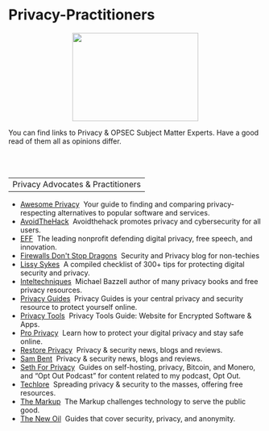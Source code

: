 # Privacy-Practitioners
<p align="center">
      <img width="250" height="175" src="https://www.cqcore.uk/wp-content/uploads/2024/06/Screenshot-2024-06-13-122030.png">
    </p>
<p>You can find links to Privacy & OPSEC Subject Matter Experts. Have a good read of them all as opinions differ. </p>
<br></br>
<table>
    <tr>
     <td>Privacy Advocates & Practitioners</td>
   </tr>
 </table>
 <ul>
    <li><a href="https://awesome-privacy.xyz/">Awesome Privacy</a>&nbsp;&nbsp;Your guide to finding and comparing privacy-respecting alternatives to popular software and services.</li>
    <li><a href="https://avoidthehack.com/">AvoidTheHack</a>&nbsp;&nbsp;Avoidthehack promotes privacy and cybersecurity for all users.</li>  
    <li><a href="https://www.eff.org/">EFF</a>&nbsp;&nbsp;The leading nonprofit defending digital privacy, free speech, and innovation.</li>
    <li><a href="https://firewallsdontstopdragons.com/">Firewalls Don't Stop Dragons</a>&nbsp;&nbsp;Security and Privacy blog for non-techies </li>
    <li><a href="https://github.com/Lissy93">Lissy Sykes</a>&nbsp;&nbsp;A compiled checklist of 300+ tips for protecting digital security and privacy.</li>
    <li><a href="https://inteltechniques.com/">Inteltechniques</a>&nbsp;&nbsp;Michael Bazzell author of many privacy books and free privacy resources. </li>
    <li><a href="https://www.privacyguides.org/en/">Privacy Guides</a>&nbsp;&nbsp;Privacy Guides is your central privacy and security resource to protect yourself online.</li>
    <li><a href="https://www.privacytools.io/">Privacy Tools</a>&nbsp;&nbsp;Privacy Tools Guide: Website for Encrypted Software & Apps.</li>
    <li><a href="https://proprivacy.com/">Pro Privacy</a>&nbsp;&nbsp;Learn how to protect your digital privacy and stay safe online.</li>
    <li><a href="https://restoreprivacy.com/">Restore Privacy</a>&nbsp;&nbsp;Privacy & security news, blogs and reviews.</li>
    <li><a href="https://doingfedtime.com/">Sam Bent</a>&nbsp;&nbsp;Privacy & security news, blogs and reviews.</li>
    <li><a href="https://sethforprivacy.com/">Seth For Privacy</a>&nbsp;&nbsp;Guides on self-hosting, privacy, Bitcoin, and Monero, and “Opt Out Podcast” for content related to my podcast, Opt Out.</li>
    <li><a href="https://techlore.tech/">Techlore</a>&nbsp;&nbsp;Spreading privacy & security to the masses, offering free resources.</li>
    <li><a href="https://themarkup.org/">The Markup</a>&nbsp;&nbsp;The Markup challenges technology to serve the public good.</li>  
    <li><a href="https://thenewoil.org/">The New Oil</a>&nbsp;&nbsp;Guides that cover security, privacy, and anonymity.</li>
 </ul>
 <br></br>
